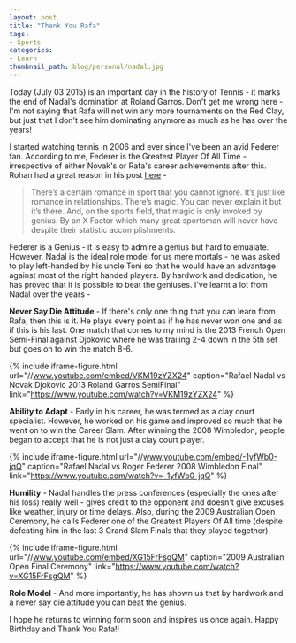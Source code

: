 ```yaml
---
layout: post
title: "Thank You Rafa"
tags:
- Sports
categories:
- Learn
thumbnail_path: blog/personal/nadal.jpg
---
```


Today (July 03 2015) is an important day in the history of Tennis - it marks the end of Nadal's domination at Roland Garros. Don't get me wrong here - I'm not saying that Rafa will not win any more tournaments on the Red Clay, but just that I don't see him dominating anymore as much as he has over the years!

I started watching tennis in 2006 and ever since I've been an avid Federer fan. According to me, Federer is the Greatest Player Of All Time - irrespective of either Novak's or Rafa's career achievements after this. Rohan had a great reason in his post [here](http://alearningaday.com/2012/01/why-rafael-nadal-is-the-greatest-role-model-while-not-being-the-greatest-ever-player.html) - 

> There’s a certain romance in sport that you cannot ignore. It’s just like romance in relationships. 
> There’s magic. You can never explain it but it’s there. And, on the sports field, that magic is only 
> invoked by genius. By an X Factor which many great sportsman will never have despite their statistic 
> accomplishments.

Federer is a Genius - it is easy to admire a genius but hard to emualate. However, Nadal is the ideal role model for us mere mortals - he was asked to play left-handed by his uncle Toni so that he would have an advantage against most of the right handed players. By hardwork and dedication, he has proved that it is possible to beat the geniuses. I've learnt a lot from Nadal over the years - 

**Never Say Die Attitude** - If there's only one thing that you can learn from Rafa, then this is it. He plays every point as if he has never won one and as if this is his last. One match that comes to my mind is the 2013 French Open Semi-Final against Djokovic where he was trailing 2-4 down in the 5th set but goes on to win the match 8-6.

{% include iframe-figure.html url="//www.youtube.com/embed/VKM19zYZX24" caption="Rafael Nadal vs Novak Djokovic 2013 Roland Garros SemiFinal" link="https://www.youtube.com/watch?v=VKM19zYZX24" %}

**Ability to Adapt** - Early in his career, he was termed as a clay court specialist. However, he worked on his game and improved so much that he went on to win the Career Slam. After winning the 2008 Wimbledon, people began to accept that he is not just a clay court player.

{% include iframe-figure.html url="//www.youtube.com/embed/-1yfWb0-jqQ" caption="Rafael Nadal vs Roger Federer 2008 Wimbledon Final" link="https://www.youtube.com/watch?v=-1yfWb0-jqQ" %}

**Humility** - Nadal handles the press conferences (especially the ones after his loss) really well - gives credit to the opponent and doesn't give excuses like weather, injury or time delays. Also, during the 2009 Australian Open Ceremony, he calls Federer one of the Greatest Players Of All time (despite defeating him in the last 3 Grand Slam Finals that they played together).

{% include iframe-figure.html url="//www.youtube.com/embed/XG15FrFsgQM" caption="2009 Australian Open Final Ceremony" link="https://www.youtube.com/watch?v=XG15FrFsgQM" %}

**Role Model** - And more importantly, he has shown us that by hardwork and a never say die attitude you can beat the genius.

I hope he returns to winning form soon and inspires us once again. Happy Birthday and Thank You Rafa!!